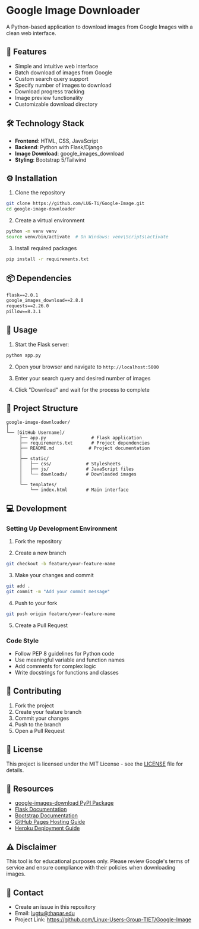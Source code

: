 # Google Image Downloader

A Python-based application to download images from Google Images with a clean web interface.

## 📝 Features

- Simple and intuitive web interface
- Batch download of images from Google
- Custom search query support
- Specify number of images to download
- Download progress tracking
- Image preview functionality
- Customizable download directory

## 🛠️ Technology Stack

- **Frontend**: HTML, CSS, JavaScript
- **Backend**: Python with Flask/Django
- **Image Download**: google_images_download
- **Styling**: Bootstrap 5/Tailwind

## ⚙️ Installation

1. Clone the repository
```bash
git clone https://github.com/LUG-Ti/Google-Image.git
cd google-image-downloader
```

2. Create a virtual environment
```bash
python -m venv venv
source venv/bin/activate  # On Windows: venv\Scripts\activate
```

3. Install required packages
```bash
pip install -r requirements.txt
```

## 📦 Dependencies

```txt
flask==2.0.1
google_images_download==2.8.0
requests==2.26.0
pillow==8.3.1
```

## 🚀 Usage

1. Start the Flask server:
```bash
python app.py
```

2. Open your browser and navigate to `http://localhost:5000`

3. Enter your search query and desired number of images

4. Click "Download" and wait for the process to complete

## 📁 Project Structure

```
google-image-downloader/
│
└── [GitHub Username]/
     ├── app.py                 # Flask application
     ├── requirements.txt       # Project dependencies
     ├── README.md             # Project documentation
     │
     ├── static/
     │   ├── css/             # Stylesheets
     │   ├── js/              # JavaScript files
     │   └── downloads/       # Downloaded images
     │
     └── templates/
         └── index.html       # Main interface
```

## 💻 Development

### Setting Up Development Environment

1. Fork the repository

2. Create a new branch
```bash
git checkout -b feature/your-feature-name
```

3. Make your changes and commit
```bash
git add .
git commit -m "Add your commit message"
```

4. Push to your fork
```bash
git push origin feature/your-feature-name
```

5. Create a Pull Request

### Code Style

- Follow PEP 8 guidelines for Python code
- Use meaningful variable and function names
- Add comments for complex logic
- Write docstrings for functions and classes

## 🤝 Contributing

1. Fork the project
2. Create your feature branch
3. Commit your changes
4. Push to the branch
5. Open a Pull Request

## 📝 License

This project is licensed under the MIT License - see the [LICENSE](LICENSE) file for details.

## 🔗 Resources

- [google-images-download PyPI Package](https://pypi.org/project/google-images-download/)
- [Flask Documentation](https://flask.palletsprojects.com/)
- [Bootstrap Documentation](https://getbootstrap.com/docs/)
- [GitHub Pages Hosting Guide](https://pages.github.com/)
- [Heroku Deployment Guide](https://devcenter.heroku.com/articles/getting-started-with-python)

## ⚠️ Disclaimer

This tool is for educational purposes only. Please review Google's terms of service and ensure compliance with their policies when downloading images.

## 📧 Contact

- Create an issue in this repository
- Email: lugtu@thapar.edu
- Project Link: https://github.com/Linux-Users-Group-TIET/Google-Image
